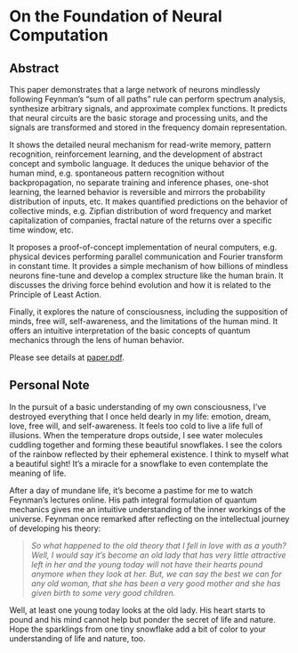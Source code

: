 # On the Foundation of Neural Computation

## Abstract

This paper demonstrates that a large network of neurons mindlessly following Feynman’s “sum of all paths” rule can perform spectrum analysis, synthesize arbitrary signals, and approximate complex functions. It predicts that neural circuits are the basic storage and processing units, and the signals are transformed and stored in the frequency domain representation. 

It shows the detailed neural mechanism for read-write memory, pattern recognition, reinforcement learning, and the development of abstract concept and symbolic language. It deduces the unique behavior of the human mind, e.g. spontaneous pattern recognition without backpropagation, no separate training and inference phases, one-shot learning, the learned behavior is reversible and mirrors the probability distribution of inputs, etc. It makes quantified predictions on the behavior of collective minds, e.g. Zipfian distribution of word frequency and market capitalization of companies, fractal nature of the returns over a specific time window, etc. 

It proposes a proof-of-concept implementation of neural computers, e.g. physical devices performing parallel communication and Fourier transform in constant time. It provides a simple mechanism of how billions of mindless neurons fine-tune and develop a complex structure like the human brain. It discusses the driving force behind evolution and how it is related to the Principle of Least Action.

Finally, it explores the nature of consciousness, including the supposition of minds, free will, self-awareness, and the limitations of the human mind. It offers an intuitive interpretation of the basic concepts of quantum mechanics through the lens of human behavior.

Please see details at [paper.pdf](https://github.com/plaxy314/vox/blob/master/paper.pdf). 

## Personal Note

In the pursuit of a basic understanding of my own consciousness, I’ve destroyed everything that I once held dearly in my life: emotion, dream, love, free will, and self-awareness. It feels too cold to live a life full of illusions. When the temperature drops outside, I see water molecules cuddling together and forming these beautiful snowflakes. I see the colors of the rainbow reflected by their ephemeral existence. I think to myself what a beautiful sight! It’s a miracle for a snowflake to even contemplate the meaning of life.

After a day of mundane life, it’s become a pastime for me to watch Feynman’s lectures online. His path integral formulation of quantum mechanics gives me an intuitive understanding of the inner workings of the universe. Feynman once remarked after reflecting on the intellectual journey of developing his theory:

>*So what happened to the old theory that I fell in love with as a youth? Well, I would say it’s become an old lady that has very little attractive left in her and the young today will not have their hearts pound anymore when they look at her. But, we can say the best we can for any old woman, that she has been a very good mother and she has given birth to some very good children.*

Well, at least one young today looks at the old lady. His heart starts to pound and his mind cannot help but ponder the secret of life and nature. Hope the sparklings from one tiny snowflake add a bit of color to your understanding of life and nature, too. 
